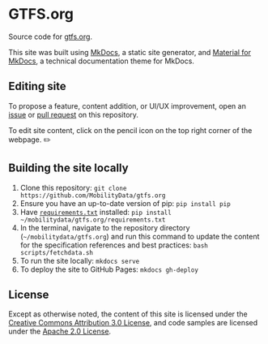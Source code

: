 # GTFS.org

Source code for [gtfs.org](https://gtfs.org/). 

This site was built using [MkDocs](https://www.mkdocs.org/), a static site generator, and [Material for MkDocs](https://squidfunk.github.io/mkdocs-material/), a technical documentation theme for MkDocs.

## Editing site

To propose a feature, content addition, or UI/UX improvement, open an [issue](https://github.com/MobilityData/gtfs.org/issues/new) or [pull request](https://github.com/MobilityData/gtfs.org/pulls) on this repository. 

To edit site content, click on the pencil icon on the top right corner of the webpage. ✏️

## Building the site locally

1. Clone this repository: `git clone https://github.com/MobilityData/gtfs.org`
1. Ensure you have an up-to-date version of pip: `pip install pip`
1. Have [`requirements.txt`](requirements.txt) installed: `pip install ~/mobilitydata/gtfs.org/requirements.txt`
1. In the terminal, navigate to the repository directory (`~/mobilitydata/gtfs.org`) and run this command to update the content for the specification references and best practices: `bash scripts/fetchdata.sh`
1. To run the site locally: `mkdocs serve`
1. To deploy the site to GitHub Pages: `mkdocs gh-deploy`

## License

Except as otherwise noted, the content of this site is licensed under the [Creative Commons Attribution 3.0 License](https://creativecommons.org/licenses/by/3.0/), and code samples are licensed under the [Apache 2.0 License](https://www.apache.org/licenses/LICENSE-2.0).


